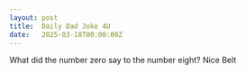 ```yaml
---
layout: post
title:  Daily Dad Joke 4U
date:   2025-03-18T00:00:00Z
---
```

What did the number zero say to the number eight? Nice Belt
